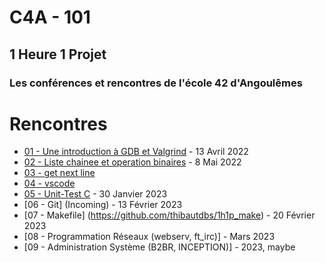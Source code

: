# C4A - 101
## 1 Heure 1 Projet
### Les conférences et rencontres de l'école 42 d'Angoulêmes

# Rencontres

* [01 - Une introduction à GDB et Valgrind](1_GDB_Valgrind/CONF01-BRIEF-42.pdf) - 13 Avril 2022
* [02 - Liste chainee et operation binaires](2_Operateur_Binaire_et_Liste_Chainee/CONF02-BRIEF-42.pdf) - 8 Mai 2022
* [03 - get next line](3_get_next_line)
* [04 - vscode](4_vscode)
* [05 - Unit-Test C](https://github.com/thibautdbs/1h1p_greatest) - 30 Janvier 2023
* [06 - Git] (Incoming) - 13 Février 2023
* [07 - Makefile] (https://github.com/thibautdbs/1h1p_make) - 20 Février 2023
* [08 - Programmation Réseaux (webserv, ft_irc)] - Mars 2023
* [09 - Administration Système (B2BR, INCEPTION)] - 2023, maybe

